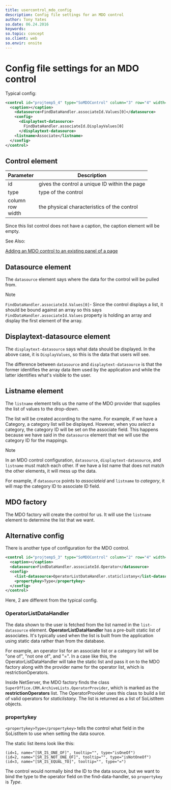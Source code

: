 ```yaml
---
title: usercontrol_mdo_config
description: Config file settings for an MDO control
author: Tony Yates
so.date: 06.24.2016
keywords:
so.topic: concept
so.client: web
so.envir: onsite
---
```


# Config file settings for an MDO control

Typical config:

```XML
<control id="projtemp5_4" type="SoMDOControl" column="3" row="4" width="200px" >
  <caption></caption>
    <datasource>FindDataHandler.associateId.Values[0]</datasource>
    <config>
      <displaytext-datasource>
        FindDataHandler.associateId.DisplayValues[0]
      </displaytext-datasource>
    <listname>Associate</listname>
  </config>
</control>
```

## Control element

| Parameter | Description |
|--|---|
| id | gives the control a unique ID within the page |
| type | type of the control |
| column<br>row<br>width | the physical characteristics of the control |

Since this list control does not have a caption, the caption element will be empty.

See Also:

[Adding an MDO control to an existing panel of a page][1]

## Datasource element

The `datasource` element says where the data for the control will be pulled from.

> [!NOTE]
> `FindDataHandler.associateId.Values[0]`- Since the control displays a list, it should be bound against an array so this says `FindDataHandler.associateId.Values` property is holding an array and display the first element of the array.

## Displaytext-datasource element

The `displaytext-datasource` says what data should be displayed. In the above case, it is `DisplayValues`, so this is the data that users will see.

The difference between `datasource` and `displaytext-datasource` is that the former identifies the array data item used by the application and while the latter identifies what's visible to the user.

## Listname element

The `listname` element tells us the name of the MDO provider that supplies the list of values to the drop-down.

The list will be created according to the name. For example, if we have a Category, a category list will be displayed. However, when you *select* a category, the category ID will be set on the associate field. This happens because we have said in the `datasource` element that we will use the category ID for the mappings.

> [!NOTE]
> In an MDO control configuration, `datasource`, `displaytext-datasource`, and `listname` must match each other. If we have a list name that does not match the other elements, it will mess up the data.

For example, if `datasource` points to *associateid* and `listname` to *category*, it will map the category ID to associate ID field.

## MDO factory

The MDO factory will create the control for us. It will use the `listname` element to determine the list that we want.

## Alternative config

There is another type of configuration for the MDO control.

```XML
<control id="projtemp5_3" type="SoMDOControl" column="2" row="4" width="120px">
  <caption></caption>
  <datasource>FindDataHandler.associateId.Operator</datasource>
  <config>
    <list-datasource>OperatorListDataHandler.staticlistany</list-datasource>
    <propertykey>Type</propertykey>
  </config>
</control>
```

Here, 2 are different from the typical config.

### OperatorListDataHandler

The data shown to the user is fetched from the list named in the `list-datasource` element. **OperatorListDataHandler** has a pre-built static list of associates. It's typically used when the list is built from the application using static data rather than from the database.

For example, an operator list for an associate list or a category list will be "one of", "not one of", and "=". In a case like this, the OperatorListDataHandler will take the static list and pass it on to the MDO factory along with the provider name for the operator list, which is restrictionOperators.

Inside NetServer, the MDO factory finds the class `SuperOffice.CRM.ArchiveLists.OperatorProvider`, which is marked as the **restrictionOperators** list. The OperatorProvider uses this class to build a list of valid operators for *staticlistany*. The list is returned as a list of SoListItem objects.

### propertykey

`<propertykey>Type</propertykey>` tells the control what field in the SoListItem to use when setting the data source.

The static list items look like this:

```text
(id=1, name="[SR_IS_ONE_OF]", tooltip="", type="isOneOf")
(id=2, name="[SR_IS_NOT_ONE_OF]", tooltip="", type="isNotOneOf")
(id=3, name="[SR_IS_EQUAL_TO]", tooltip="", type="=")
```

The control would normally bind the ID to the data source, but we want to bind the type to the operator field on the find-data-handler, so `propertykey` is *Type*.

<!-- Referenced links -->
[1]: add-mdo-control-to-panel.md

<!-- Referenced images -->
